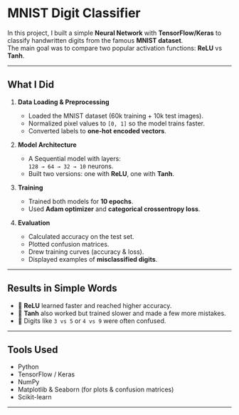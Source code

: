 #  MNIST Digit Classifier

In this project, I built a simple **Neural Network** with **TensorFlow/Keras** to classify handwritten digits from the famous **MNIST dataset**.  
The main goal was to compare two popular activation functions: **ReLU** vs **Tanh**. 

---

##  What I Did

1. **Data Loading & Preprocessing**
   - Loaded the MNIST dataset (60k training + 10k test images).  
   - Normalized pixel values to `[0, 1]` so the model trains faster.  
   - Converted labels to **one-hot encoded vectors**.

2. **Model Architecture**
   - A Sequential model with layers:  
     `128 → 64 → 32 → 10` neurons.  
   - Built two versions: one with **ReLU**, one with **Tanh**.  

3. **Training**
   - Trained both models for **10 epochs**.  
   - Used **Adam optimizer** and **categorical crossentropy loss**.  

4. **Evaluation**
   - Calculated accuracy on the test set.  
   - Plotted confusion matrices.  
   - Drew training curves (accuracy & loss).  
   - Displayed examples of **misclassified digits**.  

---

##  Results in Simple Words

- 🔹 **ReLU** learned faster and reached higher accuracy.  
- 🔹 **Tanh** also worked but trained slower and made a few more mistakes.  
- 🔹 Digits like `3 vs 5` or `4 vs 9` were often confused. 

---

##  Tools Used
- Python   
- TensorFlow / Keras  
- NumPy  
- Matplotlib & Seaborn (for plots & confusion matrices)  
- Scikit-learn  

---

